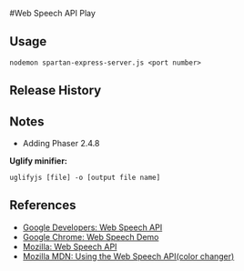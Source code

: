 #Web Speech API Play

## Usage 

    nodemon spartan-express-server.js <port number>

## Release History

## Notes
- Adding Phaser 2.4.8

**Uglify minifier:**

    uglifyjs [file] -o [output file name]

## References
- [Google Developers: Web Speech API](https://developers.google.com/web/updates/2013/01/Voice-Driven-Web-Apps-Introduction-to-the-Web-Speech-API?hl=en)
- [Google Chrome: Web Speech Demo](https://github.com/GoogleChrome/webplatform-samples/blob/master/webspeechdemo/webspeechdemo.html)
- [Mozilla: Web Speech API](https://developer.mozilla.org/en-US/docs/Web/API/Web_Speech_API)
- [Mozilla MDN: Using the Web Speech API(color changer)](https://developer.mozilla.org/en-US/docs/Web/API/Web_Speech_API/Using_the_Web_Speech_API)


